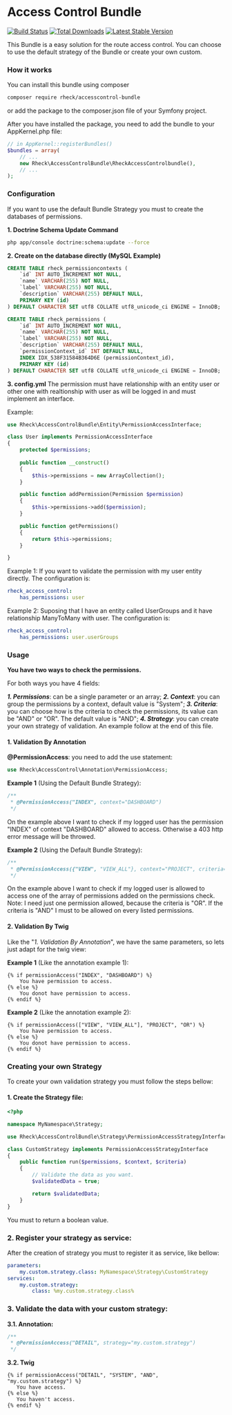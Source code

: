 # Access Control Bundle #

[![Build Status](https://travis-ci.org/rheck/accesscontrol-bundle.png)](https://travis-ci.org/rheck/accesscontrol-bundle)
[![Total Downloads](https://poser.pugx.org/rheck/accesscontrol-bundle/d/total.png)](https://packagist.org/packages/rheck/accesscontrol-bundle)
[![Latest Stable Version](https://poser.pugx.org/rheck/accesscontrol-bundle/v/stable.png)](https://packagist.org/packages/rheck/accesscontrol-bundle)

This Bundle is a easy solution for the route access control. You can choose to use the default strategy of the Bundle or create your own custom.

### How it works
You can install this bundle using composer
```bash
composer require rheck/accesscontrol-bundle
```
or add the package to the composer.json file of your Symfony project.

After you have installed the package, you need to add the bundle to your AppKernel.php file:
```php
// in AppKernel::registerBundles()
$bundles = array(
    // ...
    new Rheck\AccessControlBundle\RheckAccessControlbundle(),
    // ...
);
```

### Configuration
If you want to use the default Bundle Strategy you must to create the databases of permissions.

**1. Doctrine Schema Update Command**
```bash
php app/console doctrine:schema:update --force
```
**2. Create on the database directly (MySQL Example)**
```sql
CREATE TABLE rheck_permissioncontexts (
    `id` INT AUTO_INCREMENT NOT NULL,
    `name` VARCHAR(255) NOT NULL,
    `label` VARCHAR(255) NOT NULL,
    `description` VARCHAR(255) DEFAULT NULL,
    PRIMARY KEY (id)
) DEFAULT CHARACTER SET utf8 COLLATE utf8_unicode_ci ENGINE = InnoDB;

CREATE TABLE rheck_permissions (
    `id` INT AUTO_INCREMENT NOT NULL,
    `name` VARCHAR(255) NOT NULL,
    `label` VARCHAR(255) NOT NULL,
    `description` VARCHAR(255) DEFAULT NULL,
    `permissionContext_id` INT DEFAULT NULL,
    INDEX IDX_538F31584B364D6E (permissionContext_id),
    PRIMARY KEY (id)
) DEFAULT CHARACTER SET utf8 COLLATE utf8_unicode_ci ENGINE = InnoDB;
```

**3. config.yml**
The permission must have relationship with an entity user or other one with realtionship with user as will be logged in and must implement an interface.

Example:
```php
use Rheck\AccessControlBundle\Entity\PermissionAccessInterface;

class User implements PermissionAccessInterface
{
    protected $permissions;
    
    public function __construct()
    {
        $this->permissions = new ArrayCollection();
    }

    public function addPermission(Permission $permission)
    {
        $this->permissions->add($permission);
    }

    public function getPermissions()
    {
        return $this->permissions;
    }

}
```

Example 1: If you want to validate the permission with my user entity directly. The configuration is:
```yaml
rheck_access_control:
    has_permissions: user
```

Example 2: Suposing that I have an entity called UserGroups and it have relationship ManyToMany with user. The configuration is:
```yaml
rheck_access_control:
    has_permissions: user.userGroups
```

### Usage
**You have two ways to check the permissions.** 

For both ways you have 4 fields:
  

 ***1. Permissions***: can be a single parameter or an array;
 ***2. Context***: you can group the permissions by a context, default value is "System";
 ***3. Criteria***: you can choose how is the criteria to check the permissions, its value can be "AND" or "OR". The default value is "AND";
 ***4. Strategy***: you can create your own strategy of validation. An example follow at the end of this file.

#### 1. Validation By Annotation

**@PermissionAccess**: you need to add the use statement:
```php
use Rheck\AccessControl\Annotation\PermissionAccess;
```

**Example 1** (Using the Default Bundle Strategy):
```php
/**
 * @PermissionAccess("INDEX", context="DASHBOARD")
 */
```
On the example above I want to check if my logged user has the permission "INDEX" of context "DASHBOARD" allowed to access. Otherwise a 403 http error message will be throwed.

**Example 2** (Using the Default Bundle Strategy):
```php
/**
 * @PermissionAccess({"VIEW", "VIEW_ALL"}, context="PROJECT", criteria="OR")
 */
```
On the example above I want to check if my logged user is allowed to access one of the array of permissions added on the permissions check. Note: I need just one permission allowed, because the criteria is "OR". If the criteria is "AND" I must to be allowed on every listed permissions.

#### 2. Validation By Twig
Like the "*1. Validation By Annotation*", we have the same parameters, so lets just adapt for the twig view:

**Example 1** (Like the annotation example 1):
```twig
{% if permissionAccess("INDEX", "DASHBOARD") %}
    You have permission to access.
{% else %}
    You donot have permission to access.
{% endif %}
```

**Example 2** (Like the annotation example 2):
```twig
{% if permissionAccess(["VIEW", "VIEW_ALL"], "PROJECT", "OR") %}
    You have permission to access.
{% else %}
    You donot have permission to access.
{% endif %}
```

### Creating your own Strategy
To create your own validation strategy you must follow the steps bellow:
#### 1. Create the Strategy file:
```php
<?php

namespace MyNamespace\Strategy;

use Rheck\AccessControlBundle\Strategy\PermissionAccessStrategyInterface;

class CustomStrategy implements PermissionAccessStrategyInterface
{
    public function run($permissions, $context, $criteria)
    {
		// Validate the data as you want.
		$validatedData = true;

        return $validatedData;
    }
}
```
You must to return a boolean value.

### 2. Register your strategy as service:
After the creation of strategy you must to register it as service, like bellow:
```yaml
parameters:
    my.custom.strategy.class: MyNamespace\Strategy\CustomStrategy
services:
    my.custom.strategy:
        class: %my.custom.strategy.class%
```

### 3. Validate the data with your custom strategy:
**3.1. Annotation:**
```php
/**
 * @PermissionAccess("DETAIL", strategy="my.custom.strategy")
 */
```

**3.2. Twig**
```twig
{% if permissionAccess("DETAIL", "SYSTEM", "AND", "my.custom.strategy") %}
   You have access.
{% else %}
   You haven't access.
{% endif %}
```
